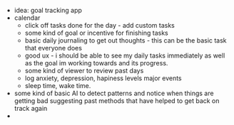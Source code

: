 - idea: goal tracking app
- calendar
	- click off tasks done for the day - add custom tasks
	- some kind of goal or incentive for finishing tasks
	- basic daily journaling to get out thoughts - this can be the basic task that everyone does
	- good ux - i should be able to see my daily tasks immediately as well as the goal im working towards and its progress. 
	- some kind of viewer to review past days
	- log anxiety, depression, hapiness levels major events
	- sleep time, wake time. 
- some kind of basic AI to detect patterns and notice when things are getting bad suggesting past methods that have helped to get back on track again
- 
